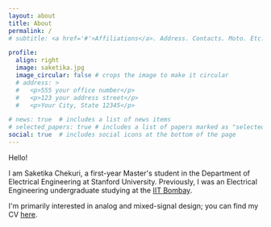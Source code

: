 ```yaml
---
layout: about
title: About
permalink: /
# subtitle: <a href='#'>Affiliations</a>. Address. Contacts. Moto. Etc.

profile:
  align: right
  image: saketika.jpg
  image_circular: false # crops the image to make it circular
  # address: >
  #   <p>555 your office number</p>
  #   <p>123 your address street</p>
  #   <p>Your City, State 12345</p>

# news: true  # includes a list of news items
# selected_papers: true # includes a list of papers marked as "selected={true}"
social: true  # includes social icons at the bottom of the page
---
```


Hello!

I am Saketika Chekuri, a first-year Master's student in the Department of Electrical Engineering at Stanford University. Previously, I was an Electrical Engineering undergraduate studying at the [IIT Bombay](https://www.iitb.ac.in/).

I'm primarily interested in analog and mixed-signal design; you can find my CV [here](../assets/pdf/Saketika_CV.pdf).
